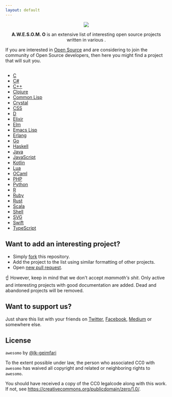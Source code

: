 ```yaml
---
layout: default
---
```


<p align="center"><img src="https://raw.githubusercontent.com/lk-geimfari/awesomeo/master/artwork/a.w.e.s.o.m.e_o.png"></p>

<p align="center">
  <b>A.W.E.S.O.M. O</b> is an extensive list of interesting open source projects written in various .
</p>

If you are interested in [Open Source](https://en.wikipedia.org/wiki/Open-source_software) and are considering to join the community of Open Source developers, then here you might find a project that will suit you.

## 

 - [C](/C.md)
 - [C#](/C%23.md)
 - [C++](/C%2B%2B.md)
 - [Clojure](/CLOJURE.md)
 - [Common Lisp](/COMMON_LISP.md)
 - [Crystal](/CRYSTAL.md)
 - [CSS](/CSS.md)
 - [D](/D.md)
 - [Elixir](/ELIXIR.md)
 - [Elm](/ELM.md)
 - [Emacs Lisp](/EMACS_LISP.md)
 - [Erlang](/ERLANG.md)
 - [Go](/GOLANG.md)
 - [Haskell](/HASKELL.md)
 - [Java](/JAVA.md)
 - [JavaScript](/JAVASCRIPT.md)
 - [Kotlin](/KOTLIN.md)
 - [Lua](/LUA.md)
 - [OCaml](/OCAML.md)
 - [PHP](/PHP.md)
 - [Python](/PYTHON.md)
 - [R](/R.md)
 - [Ruby](/RUBY.md)
 - [Rust](/RUST.md)
 - [Scala](/SCALA.md)
 - [Shell](/SHELL.md)
 - [SVG](/SVG.md)
 - [Swift](/SWIFT.md)
 - [TypeScript](/TYPESCRIPT.md)

## Want to add an interesting project?

- Simply [fork](https://github.com/lk-geimfari/awesomo/) this repository.
- Add the project to the list using similar formatting of other projects.
- Open [new pull request](https://github.com/lk-geimfari/awesomo/compare).

:point_up: However, keep in mind that we don't accept *mammoth's shit*. Only active and interesting projects with good documentation are added. Dead and abandoned projects will be removed.

## Want to support us?

Just share this list with your friends on [Twitter](https://twitter.com/), [Facebook](https://www.facebook.com/), [Medium](http://medium.com) or somewhere else.

## License

`awesomo` by [@lk-geimfari](https://github.com/lk-geimfari)

To the extent possible under law, the person who associated CC0 with `awesomo` has waived all copyright and related or neighboring rights to `awesomo`.

You should have received a copy of the CC0 legalcode along with this work. If not, see https://creativecommons.org/publicdomain/zero/1.0/.
